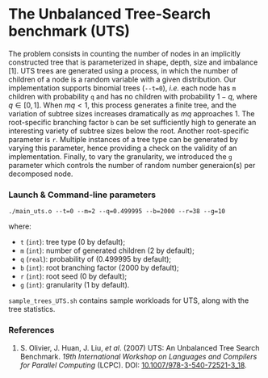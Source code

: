 # The Unbalanced Tree-Search benchmark (UTS)

The problem consists in counting the number of nodes in an implicitly constructed tree that is parameterized in shape, depth, size and imbalance [1]. UTS trees are generated using a process, in which the number of children of a node is a random variable with a given distribution.
Our implementation supports binomial trees (`--t=0`), *i.e.* each node has `m` children with probability `q` and has no children with probability $1-q$, where $q\in [0,1]$. When $mq < 1$, this process generates a finite tree, and the variation of subtree sizes increases dramatically as $mq$ approaches $1$. The root-specific branching factor `b` can be set sufficiently high to generate an interesting variety of subtree sizes below the root.
Another root-specific parameter is `r`. Multiple instances of a tree type can be generated by varying this parameter, hence providing a check on the validity of an implementation. Finally, to vary the granularity, we introduced the `g` parameter which controls the number of random number generaion(s) per decomposed node.

### Launch & Command-line parameters

```
./main_uts.o --t=0 --m=2 --q=0.499995 --b=2000 --r=38 --g=10
```
where:
- `t` (`int`): tree type ($0$ by default);
- `m` (`int`): number of generated children ($2$ by default);
- `q` (`real`): probability of ($0.499995$ by default);
- `b` (`int`): root branching factor ($2000$ by default);
- `r` (`int`): root seed ($0$ by default);
- `g` (`int`): granularity ($1$ by default).

`sample_trees_UTS.sh` contains sample workloads for UTS, along with the tree statistics.

### References

1. S. Olivier, J. Huan, J. Liu, *et al*. (2007) UTS: An Unbalanced Tree Search Benchmark. *19th International Workshop on Languages and Compilers for Parallel Computing* (LCPC). DOI: [10.1007/978-3-540-72521-3\_18](https://doi.org/10.1007/978-3-540-72521-3_18).
